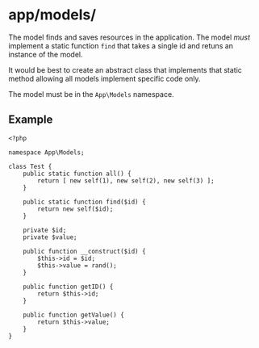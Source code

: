 # app/models/
The model finds and saves resources in the application. The model *must* implement a static function `find` that takes a single id and retuns an instance of the model.

It would be best to create an abstract class that implements that static method allowing all models implement specific code only.

The model must be in the `App\Models` namespace.

## Example
```
<?php

namespace App\Models;

class Test {
	public static function all() {
		return [ new self(1), new self(2), new self(3) ];
	}

	public static function find($id) {
		return new self($id);
	}

	private $id;
	private $value;

	public function __construct($id) {
		$this->id = $id;
		$this->value = rand();
	}

	public function getID() {
		return $this->id;
	}

	public function getValue() {
		return $this->value;
	}
}
```
